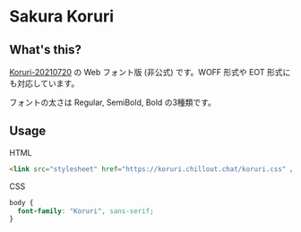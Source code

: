 # Sakura Koruri

## What's this?
[Koruri-20210720](https://github.com/Koruri/Koruri/tree/20210720) の Web フォント版 (非公式) です。WOFF 形式や EOT 形式にも対応しています。

フォントの太さは Regular, SemiBold, Bold の3種類です。

## Usage

HTML
```html
<link src="stylesheet" href="https://koruri.chillout.chat/koruri.css" />
```

CSS
```css
body {
  font-family: "Koruri", sans-serif;
}
```
